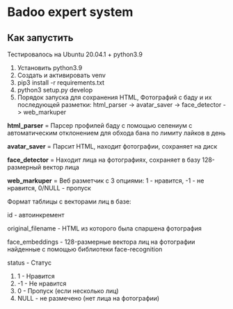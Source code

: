 # Badoo expert system

## Как запустить
Тестировалось на Ubuntu 20.04.1 + python3.9
1. Установить python3.9
2. Создать и активировать venv
2. pip3 install -r requirements.txt
3. python3 setup.py develop
4. Порядок запуска для сохранения HTML, Фотографий с баду и их последующей разметки: html_parser -> avatar_saver -> face_detector -> web_markuper


**html_parser** = Парсер профилей баду с помощью селениум с автоматическим отклонением для обхода бана по лимиту лайков в день

**avatar_saver** = Парсит HTML, находит фотографии, сохраняет на диск

**face_detector** = Находит лица на фотографиях, сохраняет в базу 128-размерный вектор лица

**web_markuper** = Веб разметчик с 3 опциями: 1 - нравится, -1 - не нравится, 0/NULL - пропуск

Формат таблицы с векторами лиц в базе:

id - автоинкремент

original_filename - HTML из которого была спаршена фотография

face_embeddings - 128-размерные вектора лиц на фотографии найденные с помощью библиотеки face-recognition

status - Статус 

1. 1 - Нравится
2. -1 - Не нравится
3. 0 - Пропуск (если несколько лиц)
4. NULL - не размечено (нет лица на фотографии)




